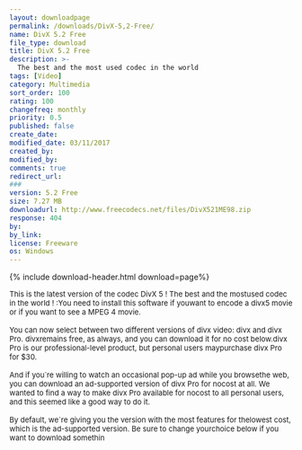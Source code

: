 ```yaml
---
layout: downloadpage
permalink: /downloads/DivX-5,2-Free/
name: DivX 5.2 Free
file_type: download
title: DivX 5.2 Free
description: >-
  The best and the most used codec in the world
tags: [Video]
category: Multimedia
sort_order: 100
rating: 100
changefreq: monthly
priority: 0.5
published: false
create_date: 
modified_date: 03/11/2017
created_by: 
modified_by: 
comments: true
redirect_url: 
### 
version: 5.2 Free
size: 7.27 MB
downloadurl: http://www.freecodecs.net/files/DivX521ME98.zip
response: 404
by: 
by_link: 
license: Freeware
os: Windows
---
```


{% include download-header.html download=page%}

<p style="fix-download-text !important">
<p><font size="2">This is the latest version of the codec DivX 5 ! The best and the mostused codec in the world ! :You need to install this software if youwant to encode a divx5 movie or if you want to see a MPEG 4 movie.<br />
<br />
You can now select between two different versions of divx video: divx and divx Pro. divxremains free, as always, and you can download it for no cost below.divx Pro is our professional-level product, but personal users maypurchase divx Pro for $30.<br />
<br />
And if you`re willing to watch an occasional pop-up ad while you browsethe web, you can download an ad-supported version of divx Pro for nocost at all. We wanted to find a way to make divx Pro available for nocost to all personal users, and this seemed like a good way to do it.<br />
<br />
By default, we`re giving you the version with the most features for thelowest cost, which is the ad-supported version. Be sure to change yourchoice below if you want to download somethin</font></p></p>
